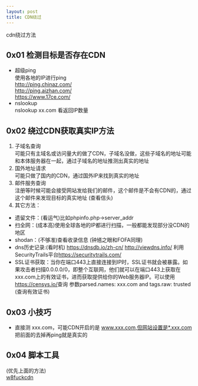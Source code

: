```yaml
---
layout: post
title: CDN绕过
---
```


cdn绕过方法

## 0x01 检测目标是否存在CDN  
- 超级ping   
使用各地的IP进行ping  
<http://ping.chinaz.com/>   
<http://ping.aizhan.com/>  
<https://www.17ce.com/>
- nslookup  
nslookup xx.com 看返回IP数量  
  
## 0x02 绕过CDN获取真实IP方法  
1. 子域名查询  
可能只有主域名或访问量大的做了CDN，子域名没做，这些子域名的地址可能和本体服务器在一起，通过子域名的地址推测出真实的地址  
2. 国外地址请求  
可能只做了国内的CDN，通过国外IP来找到真实的地址
3. 邮件服务查询  
注册等时候可能会接受网站发给我们的邮件，这个邮件是不会有CDN的，通过这个邮件来发现目标的真实地址 (查看信头)
4. 其它方法：  
+ 遗留文件：(看运气)比如phpinfo.php->server_addr  
+ 扫全网：(成本高)使用全球各地的IP都进行扫描，一般都能发现部分没CDN的地区  
+ shodan：(不够准)查看收录信息  (钟馗之眼和FOFA同理)
+ dns历史记录:(看时机) <https://dnsdb.io/zh-cn/> <http://viewdns.info/>  利用SecurityTrails平台<https://securitytrails.com/> 
+ SSL证书获取：当你在端口443上直接连接到IP时，SSL证书就会被暴露。如果攻击者扫描0.0.0.0/0，即整个互联网，他们就可以在端口443上获取在 xxx.com上的有效证书，进而获取提供给你的Web服务器IP。可以使用<https://censys.io/>查询  参数parsed.names: xxx.com and tags.raw: trusted (查询有效证书)
  
## 0x03 小技巧  
- 直接测 xxx.com，可能CDN开启的是 www.xxx.com,但网站设置是*.xxx.com 把前面的去掉再ping就是真实的
  
## 0x04 脚本工具  
(优先上面的方法)  
[w8fuckcdn](https://github.com/boy-hack/w8fuckcdn)
